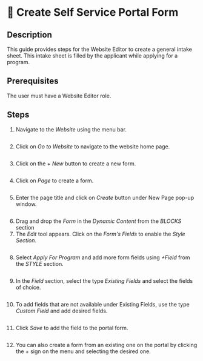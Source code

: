 # 📔 Create Self Service Portal Form

## Description

This guide provides steps for the Website Editor to create a general intake sheet. This intake sheet is filled by the applicant while applying for a program.

## Prerequisites

The user must have a Website Editor role.

## Steps

1. Navigate to the _Website_ using the menu bar.

<figure><img src="../../../../.gitbook/assets/website-openg2p.png" alt=""><figcaption></figcaption></figure>

2. Click on _Go to Website_ to navigate to the website home page.

<figure><img src="../../../../.gitbook/assets/go-to-website-openg2p (1).png" alt=""><figcaption></figcaption></figure>

3. Click on the + _New_ button to create a new form.

<figure><img src="../../../../.gitbook/assets/custom-form (1).PNG" alt=""><figcaption></figcaption></figure>

4. Click on _Page_ to create a form.

<figure><img src="../../../../.gitbook/assets/page-form.png" alt=""><figcaption></figcaption></figure>

5. Enter the page title and click on _Create_ button under New Page pop-up window.

<figure><img src="../../../../.gitbook/assets/new-page.png" alt=""><figcaption></figcaption></figure>

6. Drag and drop the _Form_ in the _Dynamic Content_ from the _BLOCKS_ section
7. The _Edit_ tool appears. Click on the _Form's Fields_ to enable the _Style Section_.

<figure><img src="../../../../.gitbook/assets/drag-and-drop.png" alt=""><figcaption></figcaption></figure>

8. Select _Apply For Program_ and add more form fields using _+Field_ from the _STYLE_ section.

<figure><img src="../../../../.gitbook/assets/add-fields-in-form.png" alt=""><figcaption></figcaption></figure>

9. In the _Field_ section, select the type _Existing Fields_ and select the fields of choice.

<figure><img src="../../../../.gitbook/assets/add-existing-fields-in-form.png" alt=""><figcaption></figcaption></figure>

10. To add fields that are not available under Existing Fields, use the type _Custom Field_ and add desired fields.

<figure><img src="../../../../.gitbook/assets/custom-form-custom.png" alt=""><figcaption></figcaption></figure>

11. Click _Save_ to add the field to the portal form.

<figure><img src="../../../../.gitbook/assets/custom-result.PNG" alt=""><figcaption></figcaption></figure>

12. You can also create a form from an existing one on the portal by clicking the + sign on the menu and selecting the desired one.

<figure><img src="../../../../.gitbook/assets/edit-existing-form.png" alt=""><figcaption></figcaption></figure>
